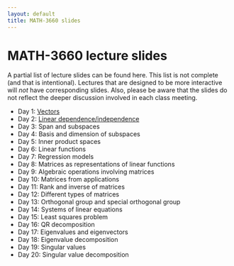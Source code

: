 ```yaml
---
layout: default
title: MATH-3660 slides
---
```


# MATH-3660 lecture slides

A partial list of lecture slides can be found here.
This list is not complete (and that is intentional).
Lectures that are designed to be more interactive
will _not_ have corresponding slides.
Also, please be aware that the slides do not reflect
the deeper discussion involved in each class meeting.

* Day 1: [Vectors](vectors/)
* Day 2: [Linear dependence/independence](independence/)
* Day 3: Span and subspaces
* Day 4: Basis and dimension of subspaces
* Day 5: Inner product spaces
* Day 6: Linear functions
* Day 7: Regression models
* Day 8: Matrices as representations of linear functions
* Day 9: Algebraic operations involving matrices
* Day 10: Matrices from applications
* Day 11: Rank and inverse of matrices
* Day 12: Different types of matrices
* Day 13: Orthogonal group and special orthogonal group
* Day 14: Systems of linear equations
* Day 15: Least squares problem
* Day 16: QR decomposition
* Day 17: Eigenvalues and eigenvectors
* Day 18: Eigenvalue decomposition
* Day 19: Singular values
* Day 20: Singular value decomposition

